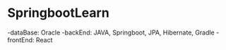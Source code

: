 # SpringbootLearn
-dataBase: Oracle
-backEnd: JAVA, Springboot, JPA, Hibernate, Gradle
-frontEnd: React
